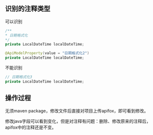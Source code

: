## 识别的注释类型

可以识别

```java
/**
* 日期格式化
*/
private LocalDateTime localDateTime;

@ApiModelProperty(value = "日期格式化2")
private LocalDateTime localDateTime;
```

不能识别

```java
// 日期格式化3
private LocalDateTime localDateTime;
```

## 操作过程

无须maven package，修改文件后直接对项目上传apifox，即可看到修改。

修改java字段可以看到变化，但是对注释有问题：删除、修改原来的注释后，apifox中的注释还是不变。